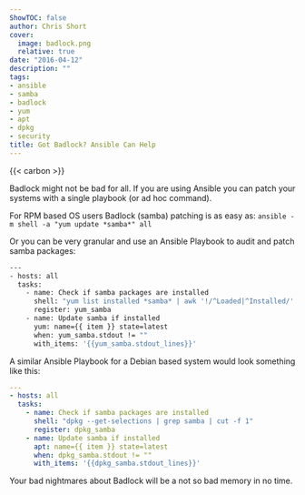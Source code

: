 ```yaml
---
ShowTOC: false
author: Chris Short
cover:
  image: badlock.png
  relative: true
date: "2016-04-12"
description: ""
tags:
- ansible
- samba
- badlock
- yum
- apt
- dpkg
- security
title: Got Badlock? Ansible Can Help
---
```


{{< carbon >}}

Badlock might not be bad for all. If you are using Ansible you can patch your systems with a single playbook (or ad hoc command).

For RPM based OS users Badlock (samba) patching is as easy as:
`ansible -m shell -a "yum update *samba*" all`

Or you can be very granular and use an Ansible Playbook to audit and patch samba packages:

```bash
---
- hosts: all
  tasks:
    - name: Check if samba packages are installed
      shell: "yum list installed *samba* | awk '!/^Loaded|^Installed/' | cut -d ' ' -f 1"
      register: yum_samba
    - name: Update samba if installed
      yum: name={{ item }} state=latest
      when: yum_samba.stdout != ""
      with_items: '{{yum_samba.stdout_lines}}'
```

A similar Ansible Playbook for a Debian based system would look something like this:

```yaml
---
- hosts: all
  tasks:
    - name: Check if samba packages are installed
      shell: "dpkg --get-selections | grep samba | cut -f 1"
      register: dpkg_samba
    - name: Update samba if installed
      apt: name={{ item }} state=latest
      when: dpkg_samba.stdout != ""
      with_items: '{{dpkg_samba.stdout_lines}}'
```

Your bad nightmares about Badlock will be a not so bad memory in no time.
